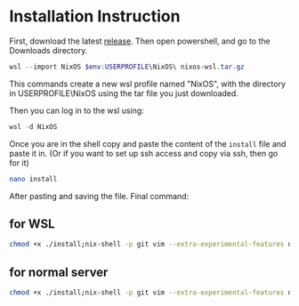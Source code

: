 # Installation Instruction
First, download the latest [release](https://github.com/nix-community/NixOS-WSL/releases/latest).
Then open powershell, and  go to the Downloads directory.
```Powershell
wsl --import NixOS $env:USERPROFILE\NixOS\ nixos-wsl.tar.gz
```
This commands create a new wsl profile named "NixOS", with the directory in USERPROFILE\NixOS using the tar file you just downloaded.

Then you can log in to the wsl using:
```Powershell
wsl -d NixOS
```

Once you are in the shell copy and paste the content of the `install` file and paste it in. (Or if you want to set up ssh access and copy via ssh, then go for it)
```bash
nano install
```
After pasting and saving the file. Final command:
## for WSL
```bash
chmod +x ./install;nix-shell -p git vim --extra-experimental-features nix-command --extra-experimental-features flakes --command "./install wsl"
```
## for normal server
```bash
chmod +x ./install;nix-shell -p git vim --extra-experimental-features nix-command --extra-experimental-features flakes --command "./install home"
```
